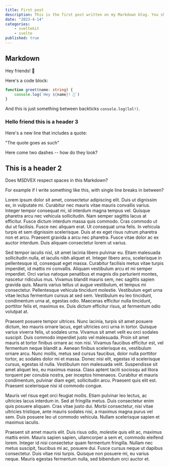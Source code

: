 ```yaml
---
title: First post
description: This is the first post written on my Markdown blog. You should read it to get terrific insights.
date: "2023-4-14"
categories:
    - sveltekit
    - svelte
published: true
---
```


## Markdown

Hey friends! 👋

Here's a code block:

```ts
function greet(name: string) {
	console.log(`Hey ${name}! 👋`)
}
```

And this is just something between backticks `console.log(lol!)`.

### Hello friend this is a header 3

Here's a new line that includes a quote:

"The quote goes as such"

Here come two dashes -- how do they look?

## This is a header 2

Does MSDVEX respect spaces in this Markdown?

For example if I write something like this, with single line breaks in between?

Lorem ipsum dolor sit amet, consectetur adipiscing elit. Duis ut dignissim ex, in vulputate mi. Curabitur nec mauris vitae mauris convallis varius. Integer tempor consequat mi, id interdum magna tempus vel. Quisque pharetra arcu nec vehicula sollicitudin. Nam semper sagittis lacus at efficitur. Fusce dictum interdum massa quis commodo. Cras commodo ut dui ut facilisis. Fusce nec aliquam erat. Ut consequat urna felis. In vehicula turpis et sem dignissim scelerisque. Duis at ex eget risus rutrum pharetra non et arcu. Praesent gravida a arcu nec pharetra. Fusce vitae dolor ac ex auctor interdum. Duis aliquam consectetur lorem ut varius.

Sed tempor iaculis nisl, sit amet lacinia libero pulvinar eu. Etiam malesuada sollicitudin nulla, et iaculis nibh aliquet et. Integer libero arcu, scelerisque in pellentesque id, consequat eget massa. Curabitur facilisis metus vitae turpis imperdiet, id mattis mi convallis. Aliquam vestibulum arcu et mi semper imperdiet. Orci varius natoque penatibus et magnis dis parturient montes, nascetur ridiculus mus. Vivamus blandit mauris sem, nec sagittis sapien gravida quis. Mauris varius tellus ut augue vestibulum, et tempus mi consectetur. Pellentesque vehicula tincidunt molestie. Vestibulum eget urna vitae lectus fermentum cursus at sed sem. Vestibulum eu leo tincidunt, condimentum urna at, egestas odio. Maecenas efficitur nulla tincidunt, porttitor felis et, maximus ex. Duis dictum efficitur risus, at fermentum odio volutpat at.

Praesent posuere tempor ultrices. Nunc lacinia, turpis sit amet posuere dictum, leo mauris ornare lacus, eget ultricies orci urna in tortor. Quisque varius viverra felis, ut sodales urna. Vivamus sit amet velit eu orci sodales suscipit. Duis commodo imperdiet justo vel malesuada. Proin sit amet mauris at tortor finibus ornare ac non nisi. Vivamus faucibus efficitur est, vel fermentum neque blandit a. Aenean finibus scelerisque ex, vestibulum ornare arcu. Nunc mollis, metus sed cursus faucibus, dolor nulla porttitor tortor, ac sodales dolor mi et massa. Donec nisi elit, egestas id scelerisque cursus, egestas id nulla. Vestibulum non malesuada velit. Suspendisse sit amet aliquet leo, eu maximus massa. Class aptent taciti sociosqu ad litora torquent per conubia nostra, per inceptos himenaeos. Curabitur et mauris condimentum, pulvinar diam eget, sollicitudin arcu. Praesent quis elit est. Praesent scelerisque nisi id commodo congue.

Mauris vel risus eget orci feugiat mollis. Etiam pulvinar leo lectus, ac ultricies lacus interdum in. Sed at fringilla metus. Duis consectetur enim quis posuere aliquam. Cras vitae justo dui. Morbi consectetur, nisi vitae ultricies tristique, ante mauris sodales nisi, a maximus magna purus vel sem. Duis posuere leo ut commodo vehicula. Nullam scelerisque sapien et maximus iaculis.

Praesent sit amet mauris elit. Duis risus odio, molestie quis elit ac, maximus mattis enim. Mauris sapien sapien, ullamcorper a sem et, commodo eleifend lorem. Integer id nisi consectetur quam fermentum fringilla. Nullam nec metus suscipit, faucibus mi ac, posuere dui. Fusce cursus neque ut dapibus consectetur. Duis vitae nisi turpis. Quisque non posuere mi, eu varius neque. Mauris egestas fermentum nulla, sed bibendum orci auctor et.
